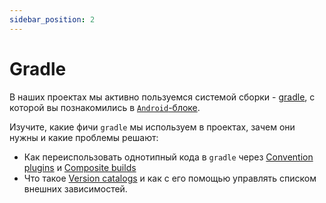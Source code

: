 ```yaml
---
sidebar_position: 2
---
```


# Gradle

В наших проектах мы активно пользуемся системой сборки - [gradle](https://gradle.org/), с которой вы познакомились в [`Android`-блоке](/university/android-basics/gradle).

Изучите, какие фичи `gradle` мы используем в проектах, зачем они нужны и какие проблемы решают:
- Как переиспользовать однотипный кода в `gradle` через [Convention plugins](/learning/gradle/convention-plugins) и [Composite builds](/learning/gradle/composite-build)
- Что такое [Version catalogs](/learning/gradle/version-catalogs) и как с его помощью управлять списком внешних зависимостей.
